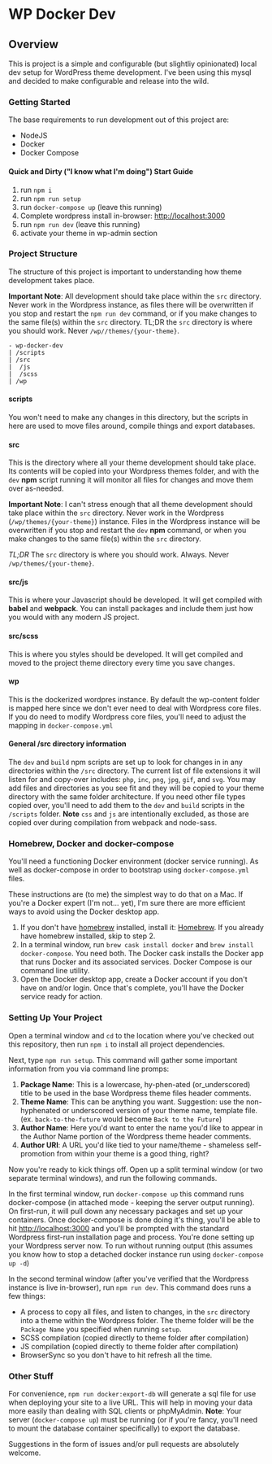 # WP Docker Dev

## Overview

This is project is a simple and configurable (but slightliy opinionated) local
dev setup for WordPress theme development. I've been using this mysql and
decided to make configurable and release into the wild.

### Getting Started

The base requirements to run development out of this project are:

- NodeJS
- Docker
- Docker Compose

#### Quick and Dirty ("I know what I'm doing") Start Guide

1. run `npm i`
2. run `npm run setup`
3. run `docker-compose up` (leave this running)
4. Complete wordpress install in-browser: [http://localhost:3000](http://localhost:3000)
5. run `npm run dev` (leave this running)
6. activate your theme in wp-admin section

### Project Structure

The structure of this project is important to understanding how theme development takes place.

**Important Note**: All development should take place within the `src` directory. Never work in the Wordpress instance, as files there will be overwritten if you stop and restart the `npm run dev` command, or if you make changes to the same file(s) within the `src` directory. TL;DR the `src` directory is where you should work. Never `/wp//themes/{your-theme}`.

```
- wp-docker-dev
| /scripts
| /src
|  /js
|  /scss
| /wp
```

#### scripts

You won't need to make any changes in this directory, but the scripts in here are used to move files around, compile things and export databases.

#### src

This is the directory where all your theme development should take place. Its contents will be copied into your Wordpress themes folder, and with the `dev` **npm** script running it will monitor all files for changes and move them over as-needed.

**Important Note**: I can't stress enough that all theme development should take place within the `src` directory. Never work in the Wordpress (`/wp/themes/{your-theme}`) instance. Files in the Wordpress instance will be overwritten if you stop and restart the `dev` **npm** command, or when you make changes to the same file(s) within the `src` directory.

*TL;DR* The `src` directory is where you should work. Always. Never `/wp/themes/{your-theme}`.

#### src/js

This is where your Javascript should be developed. It will get compiled with **babel** and **webpack**. You can install packages and include them just how you would with any modern JS project.

#### src/scss

This is where you styles should be developed. It will get compiled and moved to the project theme directory every time you save changes.

#### wp

This is the dockerized wordpres instance. By default the wp-content folder is mapped here since we don't ever need to deal with Wordpress core files. If you do need to modify Wordpress core files, you'll need to adjust the mapping in `docker-compose.yml`

#### General /src directory information

The `dev` and `build` npm scripts are set up to look for changes in in any directories within the `/src` directory. The current list of file extensions it will listen for and copy-over includes: `php`, `inc`, `png`, `jpg`, `gif`, and `svg`. You may add files and directories as you see fit and they will be copied to your theme directory with the same folder architecture. If you need other file types copied over, you'll need to add them to the `dev` and `build` scripts in the `/scripts` folder. **Note** `css` and `js` are intentionally excluded, as those are copied over during compilation from webpack and node-sass.

### Homebrew, Docker and docker-compose

You'll need a functioning Docker environment (docker service running). As well
as docker-compose in order to bootstrap using `docker-compose.yml` files.

These instructions are (to me) the simplest way to do that on a Mac. If you're
a Docker expert (I'm not... yet), I'm sure there are more efficient ways to avoid
using the Docker desktop app.

1. If you don't have [homebrew](https://brew.sh/) installed, install it:
[Homebrew](https://brew.sh/). If you already have homebrew installed,
skip to step 2.
2. In a terminal window, run `brew cask install docker` and
`brew install docker-compose`. You need both. The Docker cask installs the Docker
app that runs Docker and its associated services. Docker Compose is our command
line utility.
3. Open the Docker desktop app, create a Docker account if you don't have on
and/or login. Once that's complete, you'll have the Docker service ready for
action.

### Setting Up Your Project

Open a terminal window and `cd` to the location where you've checked out this
repository, then run `npm i` to install all project dependencies.

Next, type `npm run setup`. This command will gather some important information
from you via command line promps:

1. **Package Name**: This is a lowercase, hy-phen-ated (or_underscored) title to be used
in the base Wordpress theme files header comments.
2. **Theme Name**: This can be anything you want. Suggestion: use the non-hyphenated
or underscored version of your theme name, template file.
(ex. `back-to-the-future` would become `Back to the Future`)
3. **Author Name**: Here you'd want to enter the name you'd like to appear in the
Author Name portion of the Wordpress theme header comments.
4. **Author URI**: A URL you'd like tied to your name/theme - shameless self-promotion
from within your theme is a good thing, right?

Now you're ready to kick things off. Open up a split terminal window (or two separate terminal windows), and run the following commands.

In the first terminal window, run `docker-compose up` this command runs docker-compose (in attached mode - keeping the server output running). On first-run, it will pull down any necessary packages and set up your containers. Once docker-compose is done doing it's thing, you'll be able to hit [http://localhost:3000](http://localhost:3000) and you'll be prompted with the standard Wordpress first-run installation page and process. You're done setting up your Wordpress server now. To run without running output (this assumes you know how to stop a detached docker instance run using `docker-compose up -d`)

In the second terminal window (after you've verified that the Wordpress instance is live in-browser), run `npm run dev`. This command does runs a few things:

- A process to copy all files, and listen to changes, in the `src` directory into a theme within the Wordpress folder. The theme folder will be the `Package Name` you specified when running `setup`.
- SCSS compilation (copied directly to theme folder after compilation)
- JS compilation (copied directly to theme folder after compilation)
- BrowserSync so you don't have to hit refresh all the time.

### Other Stuff

For convenience, `npm run docker:export-db` will generate a sql file for use when deploying your site to a live URL. This will help in moving your data more easily than dealing with SQL clients or phpMyAdmin. **Note**: Your server (`docker-compose up`) must be running (or if you're fancy, you'll need to mount the database container specifically) to export the database.

Suggestions in the form of issues and/or pull requests are absolutely welcome.
